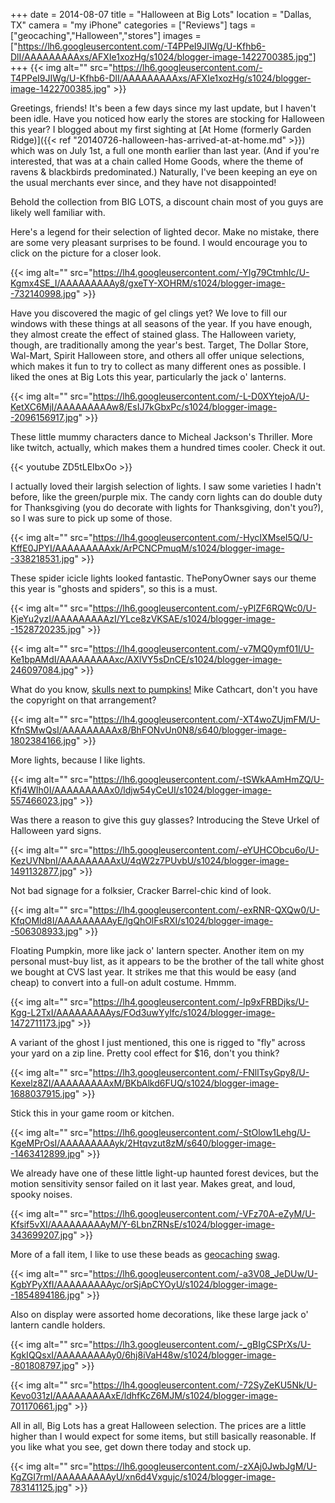 +++
date = 2014-08-07
title = "Halloween at Big Lots"
location = "Dallas, TX"
camera = "my iPhone"
categories = ["Reviews"]
tags = ["geocaching","Halloween","stores"]
images = ["https://lh6.googleusercontent.com/-T4PPeI9JIWg/U-Kfhb6-DlI/AAAAAAAAAxs/AFXIe1xozHg/s1024/blogger-image-1422700385.jpg"]
+++
{{< img alt="" src="https://lh6.googleusercontent.com/-T4PPeI9JIWg/U-Kfhb6-DlI/AAAAAAAAAxs/AFXIe1xozHg/s1024/blogger-image-1422700385.jpg" >}}

Greetings, friends! It's been a few days since my last update, but I haven't been idle. Have you noticed how early the stores are stocking for Halloween this year? I blogged about my first sighting at [At Home (formerly Garden Ridge)]({{< ref "20140726-halloween-has-arrived-at-at-home.md" >}}) which was on July 1st, a full one month earlier than last year. (And if you're interested, that was at a chain called Home Goods, where the theme of ravens &amp; blackbirds predominated.) Naturally, I've been keeping an eye on the usual merchants ever since, and they have not disappointed!

<!--more-->

Behold the collection from BIG LOTS, a discount chain most of you guys are likely well familiar with.

Here's a legend for their selection of lighted decor. Make no mistake, there are some very pleasant surprises to be found. I would encourage you to click on the picture for a closer look.

{{< img alt="" src="https://lh4.googleusercontent.com/-YIg79CtmhIc/U-Kgmx4SE_I/AAAAAAAAAy8/gxeTY-XOHRM/s1024/blogger-image--732140998.jpg" >}}

Have you discovered the magic of gel clings yet? We love to fill our windows with these things at all seasons of the year. If you have enough, they almost create the effect of stained glass. The Halloween variety, though, are traditionally among the year's best. Target, The Dollar Store, Wal-Mart, Spirit Halloween store, and others all offer unique selections, which makes it fun to try to collect as many different ones as possible. I liked the ones at Big Lots this year, particularly the jack o' lanterns.

{{< img alt="" src="https://lh6.googleusercontent.com/-L-D0XYtejoA/U-KetXC6MjI/AAAAAAAAAw8/EsIJ7kGbxPc/s1024/blogger-image--2096156917.jpg" >}}

These little mummy characters dance to Micheal Jackson's Thriller. More like twitch, actually, which makes them a hundred times cooler. Check it out.

{{< youtube ZD5tLEIbxOo >}}

I actually loved their largish selection of lights. I saw some varieties I hadn't before, like the green/purple mix. The candy corn lights can do double duty for Thanksgiving (you do decorate with lights for Thanksgiving, don't you?), so I was sure to pick up some of those.

{{< img alt="" src="https://lh4.googleusercontent.com/-HycIXMseI5Q/U-KffE0JPYI/AAAAAAAAAxk/ArPCNCPmuqM/s1024/blogger-image--338218531.jpg" >}}

These spider icicle lights looked fantastic. ThePonyOwner says our theme this year is "ghosts and spiders", so this is a must.

{{< img alt="" src="https://lh6.googleusercontent.com/-yPlZF6RQWc0/U-KjeYu2yzI/AAAAAAAAAzI/YLce8zVKSAE/s1024/blogger-image--1528720235.jpg" >}}

{{< img alt="" src="https://lh4.googleusercontent.com/-v7MQ0ymf01I/U-Ke1bpAMdI/AAAAAAAAAxc/AXlVY5sDnCE/s1024/blogger-image-246097084.jpg" >}}

What do you know, [skulls next to pumpkins!](http://theskullpumpkin.blogspot.com/) Mike Cathcart, don't you have the copyright on that arrangement?

{{< img alt="" src="https://lh4.googleusercontent.com/-XT4woZUjmFM/U-KfnSMwQsI/AAAAAAAAAx8/BhFONvUn0N8/s640/blogger-image-1802384166.jpg" >}}

More lights, because I like lights.

{{< img alt="" src="https://lh6.googleusercontent.com/-tSWkAAmHmZQ/U-Kfj4WIh0I/AAAAAAAAAx0/ldjw54yCeUI/s1024/blogger-image-557466023.jpg" >}}

Was there a reason to give this guy glasses? Introducing the Steve Urkel of Halloween yard signs.

{{< img alt="" src="https://lh5.googleusercontent.com/-eYUHCObcu6o/U-KezUVNbnI/AAAAAAAAAxU/4qW2z7PUvbU/s1024/blogger-image-1491132877.jpg" >}}

Not bad signage for a folksier, Cracker Barrel-chic kind of look.

{{< img alt="" src="https://lh4.googleusercontent.com/-exRNR-QXQw0/U-KfqOMld8I/AAAAAAAAAyE/lgQhOlFsRXI/s1024/blogger-image--506308933.jpg" >}}

Floating Pumpkin, more like jack o' lantern specter. Another item on my personal must-buy list, as it appears to be the brother of the tall white ghost we bought at CVS last year. It strikes me that this would be easy (and cheap) to convert into a full-on adult costume. Hmmm.

{{< img alt="" src="https://lh4.googleusercontent.com/-lp9xFRBDjks/U-Kgg-L2TxI/AAAAAAAAAys/FOd3uwYylfc/s1024/blogger-image-1472711173.jpg" >}}

A variant of the ghost I just mentioned, this one is rigged to "fly" across your yard on a zip line. Pretty cool effect for $16, don't you think?

{{< img alt="" src="https://lh3.googleusercontent.com/-FNllTsyGpy8/U-Kexelz8ZI/AAAAAAAAAxM/BKbAlkd6FUQ/s1024/blogger-image-1688037915.jpg" >}}

Stick this in your game room or kitchen.

{{< img alt="" src="https://lh6.googleusercontent.com/-StOlow1Lehg/U-KgeMPrOsI/AAAAAAAAAyk/2Htqvzut8zM/s640/blogger-image--1463412899.jpg" >}}

We already have one of these little light-up haunted forest devices, but the motion sensitivity sensor failed on it last year. Makes great, and loud, spooky noises.

{{< img alt="" src="https://lh6.googleusercontent.com/-VFz70A-eZyM/U-Kfsif5vXI/AAAAAAAAAyM/Y-6LbnZRNsE/s1024/blogger-image-343699207.jpg" >}}

More of a fall item, I like to use these beads as [geocaching](http://www.geocaching.com/) [swag](http://forums.groundspeak.com/GC/index.php?showtopic=279172).

{{< img alt="" src="https://lh6.googleusercontent.com/-a3V08_JeDUw/U-KgbYPyXfI/AAAAAAAAAyc/orSjApCYOyU/s1024/blogger-image--1854894186.jpg" >}}

Also on display were assorted home decorations, like these large jack o' lantern candle holders.

{{< img alt="" src="https://lh3.googleusercontent.com/-_gBIgCSPrXs/U-KgkIQQsxI/AAAAAAAAAy0/6hj8iVaH48w/s1024/blogger-image--801808797.jpg" >}}

{{< img alt="" src="https://lh4.googleusercontent.com/-72SyZeKU5Nk/U-Kevo031zI/AAAAAAAAAxE/ldhfKcZ6MJM/s1024/blogger-image-701170661.jpg" >}}

All in all, Big Lots has a great Halloween selection. The prices are a little higher than I would expect for some items, but still basically reasonable. If you like what you see, get down there today and stock up.

{{< img alt="" src="https://lh6.googleusercontent.com/-zXAj0JwbJgM/U-KgZGI7rmI/AAAAAAAAAyU/xn6d4Vxgujc/s1024/blogger-image-783141125.jpg" >}}
